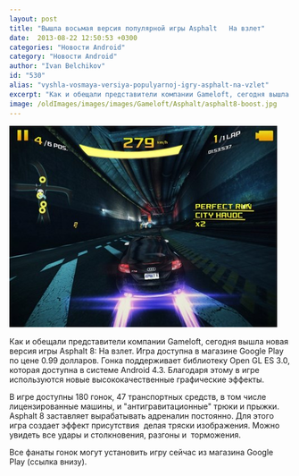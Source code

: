 ```yaml
---
layout: post
title: "Вышла восьмая версия популярной игры Asphalt   На взлет"
date:  2013-08-22 12:50:53 +0300
categories: "Новости Android"
category: "Новости Android"
author: "Ivan Belchikov"
id: "530"
alias: "vyshla-vosmaya-versiya-populyarnoj-igry-asphalt-na-vzlet"
excerpt: "Как и обещали представители компании Gameloft, сегодня вышла новая версия игры Asphalt 8: На взлет. Игра доступна в магазине Google Play по цене 0.99 долларов. Гонка поддерживает библиотеку Open GL ES 3.0, которая доступна в системе Android 4.3. Благодаря этому в игре используются новые высококачественные графические эффекты."
image: /oldImages/images/images/Gameloft/Asphalt/asphalt8-boost.jpg
---
```

<img src="/oldImages/images/images/Gameloft/Asphalt/asphalt8-boost.jpg" alt="Asphalt 8" />

Как и обещали представители компании Gameloft, сегодня вышла новая версия игры Asphalt 8: На взлет. Игра доступна в магазине Google Play по цене 0.99 долларов. Гонка поддерживает библиотеку Open GL ES 3.0, которая доступна в системе Android 4.3. Благодаря этому в игре используются новые высококачественные графические эффекты.


В игре доступны 180 гонок, 47 транспортных средств, в том числе лицензированные машины, и "антигравитационные" трюки и прыжки. Asphalt 8 заставляет вырабатывать адреналин постоянно. Для этого игра создает эффект присутствия  делая тряски изображения. Можно увидеть все удары и столкновения, разгоны и  торможения. 

Все фанаты гонок могут установить игру сейчас из магазина Google Play (ссылка внизу).
